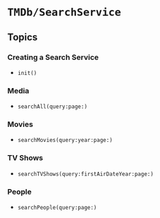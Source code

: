 # ``TMDb/SearchService``

## Topics

### Creating a Search Service

- ``init()``

### Media

- ``searchAll(query:page:)``

### Movies

- ``searchMovies(query:year:page:)``

### TV Shows

- ``searchTVShows(query:firstAirDateYear:page:)``

### People

- ``searchPeople(query:page:)``
